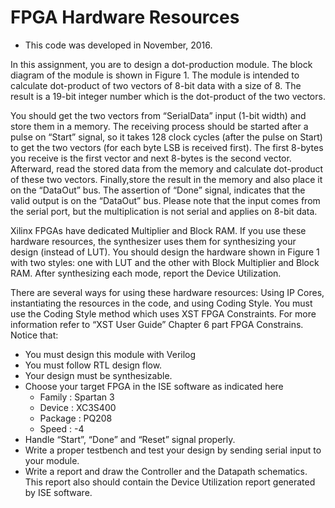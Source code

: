 # FPGA Hardware Resources
- This code was developed in November, 2016.

In this assignment, you are to design a dot-production module. The block diagram of the module is shown in Figure 1. The module is intended to calculate dot-product of two vectors of 8-bit data with a size of 8. The result is a 19-bit integer number which is the dot-product of the two vectors.

You should get the two vectors from “SerialData” input (1-bit width) and store them in a memory. The receiving process should be started after a pulse on “Start” signal, so it takes 128 clock cycles (after the pulse on Start) to get the two vectors (for each byte LSB is received first). The first 8-bytes you receive is the first vector and next 8-bytes is the second vector. Afterward, read the stored data from the memory and calculate dot-product of these two vectors. Finally,store the result in the memory and also place it on the “DataOut” bus. The assertion of “Done” signal, indicates that the valid output is on the “DataOut” bus. Please note that the input comes from the serial port, but the multiplication is not serial and applies on 8-bit data.

Xilinx FPGAs have dedicated Multiplier and Block RAM. If you use these hardware resources, the synthesizer uses them for synthesizing your design (instead of LUT). You should design the hardware shown in Figure 1 with two styles: one with LUT and the other with Block Multiplier and Block RAM. After synthesizing each mode, report the Device Utilization.

There are several ways for using these hardware resources: Using IP Cores, instantiating the resources in the code, and using Coding Style. You must use the Coding Style method which uses XST FPGA Constraints. For more information refer to “XST User Guide” Chapter 6 part FPGA Constrains. Notice that:
- You must design this module with Verilog
- You must follow RTL design flow.
- Your design must be synthesizable.
- Choose your target FPGA in the ISE software as indicated here
    - Family : Spartan 3
    - Device : XC3S400
    - Package : PQ208
    - Speed : -4
- Handle “Start”, “Done” and “Reset” signal properly.
- Write a proper testbench and test your design by sending serial input to your module.
- Write a report and draw the Controller and the Datapath schematics. This report also should contain the Device Utilization report generated by ISE software.
